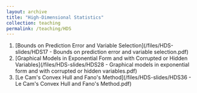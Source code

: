 ```yaml
---
layout: archive
title: "High-Dimensional Statistics"
collection: teaching
permalink: /teaching/HDS
---
```


1. [Bounds on Prediction Error and Variable Selection](/files/HDS-slides/HDS17 - Bounds on prediction error and variable selection.pdf)<br>
2. [Graphical Models in Exponential Form and with Corrupted or Hidden Variables](/files/HDS-slides/HDS28 - Graphical models in exponential form and with corrupted or hidden variables.pdf)<br>
3. [Le Cam's Convex Hull and Fano's Method](/files/HDS-slides/HDS36 - Le Cam's Convex Hull and Fano's Method.pdf)
